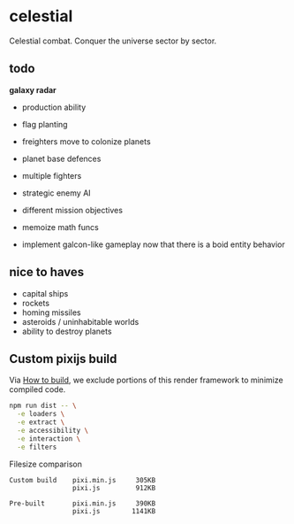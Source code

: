 # celestial

Celestial combat. Conquer the universe sector by sector.

## todo

**galaxy radar**

- production ability
- flag planting
- freighters move to colonize planets
- planet base defences

- multiple fighters
- strategic enemy AI
- different mission objectives
- memoize math funcs
- implement galcon-like gameplay now that there is a boid entity behavior

## nice to haves

- capital ships
- rockets
- homing missiles
- asteroids / uninhabitable worlds
- ability to destroy planets

## Custom pixijs build

Via [How to build](https://github.com/pixijs/pixi.js#how-to-build), we exclude
portions of this render framework to minimize compiled code.

```bash
npm run dist -- \
  -e loaders \
  -e extract \
  -e accessibility \
  -e interaction \
  -e filters
```

Filesize comparison

```
Custom build    pixi.min.js     305KB
                pixi.js         912KB

Pre-built       pixi.min.js     390KB
                pixi.js        1141KB

```
